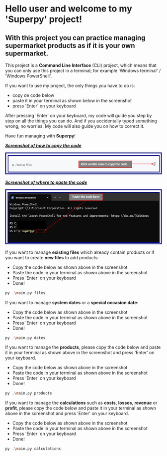 # Hello user and welcome to my 'Superpy' project!

## With this project you can practice managing supermarket products as if it is your own supermarket.



This project is a **Command Line Interface** (CLI) project, which means that you can only use this project in a terminal; for example 'Windows terminal' / 'Windows PowerShell'.

If you want to use my project, the only things you have to do is:

* copy de code below
* paste it in your terminal as shown below in the screenshot
* press 'Enter' on your keyboard


After pressing 'Enter' on your keyboard, my code will guide you step by step on all the things you can do. And if you accidentally typed something wrong, no worries. My code will also guide you on how to correct it.

Have fun managing with **Superpy**!


***<ins>Screenshot of how to copy the code</ins>***

![Screenshot example of how to copy the code](image.png)



***<ins>Screenshot of where to paste the code</ins>***

![Screenshot example of where to paste the code](image-1.png)



If you want to manage **existing files** which already contain products or if you want to create **new files** to add products:
* Copy the code below as shown above in the screenshot
* Paste the code in your terminal as shown above in the screenshot
* Press 'Enter' on your keyboard
* Done!


```sh
py .\main.py files
```



If you want to manage **system dates** or a **special occasion date**:
* Copy the code below as shown above in the screenshot
* Paste the code in your terminal as shown above in the screenshot
* Press 'Enter' on your keyboard
* Done!

```sh
py .\main.py dates
```



If you want to manage the **products**, please copy the code below and paste it in your terminal as shown above in the screenshot and press 'Enter' on your keyboard.
* Copy the code below as shown above in the screenshot
* Paste the code in your terminal as shown above in the screenshot
* Press 'Enter' on your keyboard
* Done!

```sh
py .\main.py products
```



If you want to manage the **calculations** such as **costs**, **losses**, **revenue** or **profit**, please copy the code below and paste it in your terminal as shown above in the screenshot and press 'Enter' on your keyboard.
* Copy the code below as shown above in the screenshot
* Paste the code in your terminal as shown above in the screenshot
* Press 'Enter' on your keyboard
* Done!

```sh
py .\main.py calculations
```
